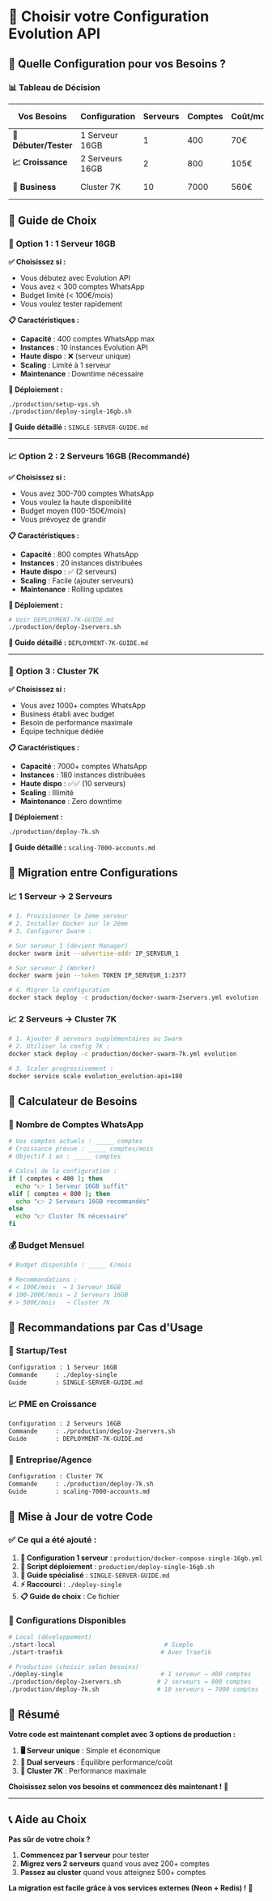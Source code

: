 # 🎯 Choisir votre Configuration Evolution API

## 🤔 **Quelle Configuration pour vos Besoins ?**

### 📊 **Tableau de Décision**

| Vos Besoins | Configuration | Serveurs | Comptes | Coût/mois | Temps Setup |
|-------------|---------------|----------|---------|-----------|-------------|
| **🔰 Débuter/Tester** | 1 Serveur 16GB | 1 | 400 | 70€ | 2h |
| **📈 Croissance** | 2 Serveurs 16GB | 2 | 800 | 105€ | 1 jour |
| **🚀 Business** | Cluster 7K | 10 | 7000 | 560€ | 1 semaine |

## 🎯 **Guide de Choix**

### 🔰 **Option 1 : 1 Serveur 16GB**

**✅ Choisissez si :**
- Vous débutez avec Evolution API
- Vous avez < 300 comptes WhatsApp
- Budget limité (< 100€/mois)
- Vous voulez tester rapidement

**📋 Caractéristiques :**
- **Capacité** : 400 comptes WhatsApp max
- **Instances** : 10 instances Evolution API
- **Haute dispo** : ❌ (serveur unique)
- **Scaling** : Limité à 1 serveur
- **Maintenance** : Downtime nécessaire

**🚀 Déploiement :**
```bash
./production/setup-vps.sh
./production/deploy-single-16gb.sh
```

**📖 Guide détaillé :** `SINGLE-SERVER-GUIDE.md`

---

### 📈 **Option 2 : 2 Serveurs 16GB (Recommandé)**

**✅ Choisissez si :**
- Vous avez 300-700 comptes WhatsApp
- Vous voulez la haute disponibilité
- Budget moyen (100-150€/mois)
- Vous prévoyez de grandir

**📋 Caractéristiques :**
- **Capacité** : 800 comptes WhatsApp
- **Instances** : 20 instances distribuées
- **Haute dispo** : ✅ (2 serveurs)
- **Scaling** : Facile (ajouter serveurs)
- **Maintenance** : Rolling updates

**🚀 Déploiement :**
```bash
# Voir DEPLOYMENT-7K-GUIDE.md
./production/deploy-2servers.sh
```

**📖 Guide détaillé :** `DEPLOYMENT-7K-GUIDE.md`

---

### 🚀 **Option 3 : Cluster 7K**

**✅ Choisissez si :**
- Vous avez 1000+ comptes WhatsApp
- Business établi avec budget
- Besoin de performance maximale
- Équipe technique dédiée

**📋 Caractéristiques :**
- **Capacité** : 7000+ comptes WhatsApp
- **Instances** : 180 instances distribuées
- **Haute dispo** : ✅✅ (10 serveurs)
- **Scaling** : Illimité
- **Maintenance** : Zero downtime

**🚀 Déploiement :**
```bash
./production/deploy-7k.sh
```

**📖 Guide détaillé :** `scaling-7000-accounts.md`

## 🔄 **Migration entre Configurations**

### 📈 **1 Serveur → 2 Serveurs**

```bash
# 1. Provisionner le 2ème serveur
# 2. Installer Docker sur le 2ème
# 3. Configurer Swarm :

# Sur serveur 1 (devient Manager)
docker swarm init --advertise-addr IP_SERVEUR_1

# Sur serveur 2 (Worker)  
docker swarm join --token TOKEN IP_SERVEUR_1:2377

# 4. Migrer la configuration
docker stack deploy -c production/docker-swarm-2servers.yml evolution
```

### 📈 **2 Serveurs → Cluster 7K**

```bash
# 1. Ajouter 8 serveurs supplémentaires au Swarm
# 2. Utiliser la config 7K :
docker stack deploy -c production/docker-swarm-7k.yml evolution

# 3. Scaler progressivement :
docker service scale evolution_evolution-api=180
```

## 🧮 **Calculateur de Besoins**

### 📱 **Nombre de Comptes WhatsApp**

```bash
# Vos comptes actuels : _____ comptes
# Croissance prévue : _____ comptes/mois
# Objectif 1 an : _____ comptes

# Calcul de la configuration :
if [ comptes < 400 ]; then
  echo "👉 1 Serveur 16GB suffit"
elif [ comptes < 800 ]; then
  echo "👉 2 Serveurs 16GB recommandés"
else
  echo "👉 Cluster 7K nécessaire"
fi
```

### 💰 **Budget Mensuel**

```bash
# Budget disponible : _____ €/mois

# Recommandations :
# < 100€/mois  → 1 Serveur 16GB
# 100-200€/mois → 2 Serveurs 16GB  
# > 500€/mois   → Cluster 7K
```

## 🎯 **Recommandations par Cas d'Usage**

### 🔰 **Startup/Test**
```bash
Configuration : 1 Serveur 16GB
Commande     : ./deploy-single
Guide        : SINGLE-SERVER-GUIDE.md
```

### 📈 **PME en Croissance**
```bash
Configuration : 2 Serveurs 16GB
Commande     : ./production/deploy-2servers.sh
Guide        : DEPLOYMENT-7K-GUIDE.md
```

### 🏢 **Entreprise/Agence**
```bash
Configuration : Cluster 7K
Commande     : ./production/deploy-7k.sh
Guide        : scaling-7000-accounts.md
```

## 🔧 **Mise à Jour de votre Code**

### ✅ **Ce qui a été ajouté :**

1. **📄 Configuration 1 serveur** : `production/docker-compose-single-16gb.yml`
2. **🚀 Script déploiement** : `production/deploy-single-16gb.sh`
3. **📖 Guide spécialisé** : `SINGLE-SERVER-GUIDE.md`
4. **⚡ Raccourci** : `./deploy-single`
5. **📋 Guide de choix** : Ce fichier

### 🔄 **Configurations Disponibles**

```bash
# Local (développement)
./start-local                              # Simple
./start-traefik                           # Avec Traefik

# Production (choisir selon besoins)
./deploy-single                           # 1 serveur → 400 comptes
./production/deploy-2servers.sh          # 2 serveurs → 800 comptes
./production/deploy-7k.sh                # 10 serveurs → 7000 comptes
```

## 🎊 **Résumé**

**Votre code est maintenant complet avec 3 options de production :**

1. **🖥️ Serveur unique** : Simple et économique
2. **🐳 Dual serveurs** : Équilibre performance/coût  
3. **🚀 Cluster 7K** : Performance maximale

**Choisissez selon vos besoins et commencez dès maintenant !** 🚀

---

## 📞 **Aide au Choix**

**Pas sûr de votre choix ?**

1. **Commencez par 1 serveur** pour tester
2. **Migrez vers 2 serveurs** quand vous avez 200+ comptes
3. **Passez au cluster** quand vous atteignez 500+ comptes

**La migration est facile grâce à vos services externes (Neon + Redis) !** 🔄
